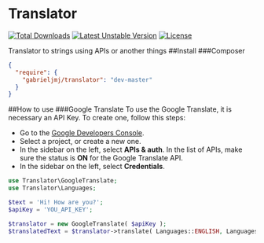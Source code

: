 Translator
==========
[![Total Downloads](https://poser.pugx.org/gabrieljmj/translator/downloads.png)](https://packagist.org/packages/gabrieljmj/translator) [![Latest Unstable Version](https://poser.pugx.org/gabrieljmj/translator/v/unstable.png)](https://packagist.org/packages/attwframework/db) [![License](https://poser.pugx.org/gabrieljmj/translator/license.png)](https://packagist.org/packages/gabrieljmj/translator)

Translator to strings using APIs or another things
##Install
###Composer
```json
{
  "require": {
    "gabrieljmj/translator": "dev-master"
  }
}
```
##How to use
###Google Translate
To use the Google Translate, it is necessary an API Key. To create one, follow this steps:
* Go to the [Google Developers Console](https://console.developers.google.com/).
* Select a project, or create a new one.
* In the sidebar on the left, select **APIs & auth**. In the list of APIs, make sure the status is **ON** for the Google Translate API.
* In the sidebar on the left, select **Credentials**.
```php
use Translator\GoogleTranslate;
use Translator\Languages;

$text = 'Hi! How are you?';
$apiKey = 'YOU_API_KEY';

$translator = new GoogleTranslate( $apiKey );
$translatedText = $translator->translate( Languages::ENGLISH, Languages::PORTUGUESE, $text ); //Oi! Como vai você?
```
